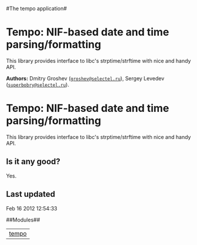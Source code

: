 

#The tempo application#

Tempo: NIF-based date and time parsing/formatting
=================================================
This library provides interface to libc's strptime/strftime with nice and
handy API.

__Authors:__ Dmitry Groshev ([`groshev@selectel.ru`](mailto:groshev@selectel.ru)), Sergey Levedev ([`superbobry@selectel.ru`](mailto:superbobry@selectel.ru)).


Tempo: NIF-based date and time parsing/formatting
=================================================
This library provides interface to libc's strptime/strftime with nice and
handy API.



Is it any good?
---------------
Yes.

Last updated
------------
Feb 16 2012 12:54:33


##Modules##


<table width="100%" border="0" summary="list of modules">
<tr><td><a href="http://scm.selectel.org/tempo/blob/master/doc/tempo.md" class="module">tempo</a></td></tr></table>

